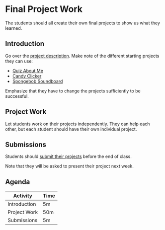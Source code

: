 # Final Project Work
The students should all create their own final projects to show us what they learned.

## Introduction
Go over the [project description](StudentDesc.md). Make note of the different starting projects they can use:

- [Quiz About Me](QuizAboutMe.md)
- [Candy Clicker](CandyClicker.md)
- [Spongebob Soundboard](Soundboard.md)

Emphasize that they have to change the projects sufficiently to be successful.

## Project Work
Let students work on their projects independently. They can help each other, but each student should have their own individual project.

## Submissions
Students should [submit their projects](https://forms.gle/UDotHvstTNHpCgud8) before the end of class.

Note that they will be asked to present their project next week.

## Agenda

| Activity | Time |
|-|-|
| Introduction | 5m |
| Project Work | 50m |
| Submissions | 5m |
